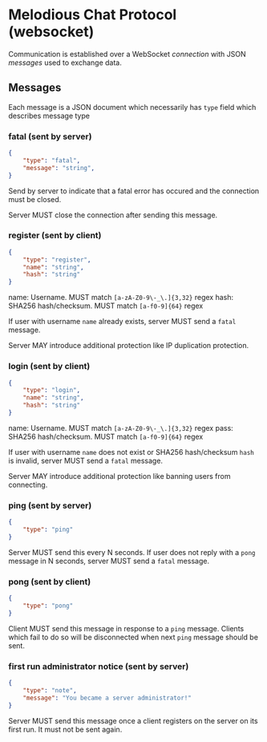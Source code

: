 # Melodious Chat Protocol (websocket)

Communication is established over a WebSocket _connection_ with JSON _messages_ used to exchange data.

## Messages

Each message is a JSON document which necessarily has `type` field which describes message type

### fatal (sent by server)

```json
{
    "type": "fatal",
    "message": "string",
}
```

Send by server to indicate that a fatal error has occured and the connection must be closed.

Server MUST close the connection after sending this message.

### register (sent by client)

```json
{
    "type": "register",
    "name": "string",
    "hash": "string"
}
```

name: Username. MUST match `[a-zA-Z0-9\-_\.]{3,32}` regex
hash: SHA256 hash/checksum. MUST match `[a-f0-9]{64}` regex

If user with username `name` already exists, server MUST send a `fatal` message.

Server MAY introduce additional protection like IP duplication protection.

### login (sent by client)

```json
{
    "type": "login",
    "name": "string",
    "hash": "string"
}
```

name: Username. MUST match `[a-zA-Z0-9\-_\.]{3,32}` regex
pass: SHA256 hash/checksum. MUST match `[a-f0-9]{64}` regex

If user with username `name` does not exist or SHA256 hash/checksum `hash` is invalid, server MUST send a `fatal` message.

Server MAY introduce additional protection like banning users from connecting.

### ping (sent by server)

```json
{
    "type": "ping"
}
```

Server MUST send this every N seconds. If user does not reply with a `pong` message in N seconds, server MUST send a `fatal` message.

### pong (sent by client)

```json
{
    "type": "pong"
}
```

Client MUST send this message in response to a `ping` message. Clients which fail to do so will be disconnected when next `ping` message should be sent.

### first run administrator notice (sent by server)

```json
{
    "type": "note",
    "message": "You became a server administrator!"
}
```

Server MUST send this message once a client registers on the server on its first run. It must not be sent again.